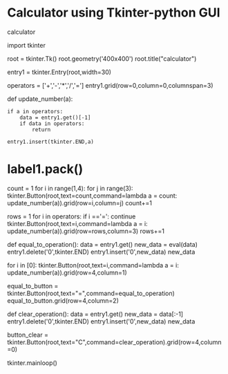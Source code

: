 # Calculator using Tkinter-python GUI
calculator

import tkinter

root = tkinter.Tk()
root.geometry('400x400')
root.title("calculator")

entry1 = tkinter.Entry(root,width=30)

operators = ['+','-','*','/','=']
entry1.grid(row=0,column=0,columnspan=3)

def update_number(a):

    if a in operators:
        data = entry1.get()[-1]
        if data in operators:
            return 

    entry1.insert(tkinter.END,a)

# label1.pack()

count = 1
for i in range(1,4):
    for j in range(3):
        tkinter.Button(root,text=count,command=lambda a = count: update_number(a)).grid(row=i,column=j)
        count+=1

rows = 1
for i in operators:
    if i =='=':
        continue
    tkinter.Button(root,text=i,command=lambda a = i: update_number(a)).grid(row=rows,column=3)
    rows+=1

def equal_to_operation():
    data = entry1.get()
    new_data = eval(data)
    entry1.delete('0',tkinter.END)
    entry1.insert('0',new_data)
    new_data

for i in [0]:
    tkinter.Button(root,text=i,command=lambda a = i: update_number(a)).grid(row=4,column=1)

equal_to_button = tkinter.Button(root,text="=",command=equal_to_operation)
equal_to_button.grid(row=4,column=2)

def clear_operation():
    data = entry1.get()
    new_data = data[:-1]
    entry1.delete('0',tkinter.END)
    entry1.insert('0',new_data)
    new_data

button_clear = tkinter.Button(root,text="C",command=clear_operation).grid(row=4,column=0)



tkinter.mainloop()





